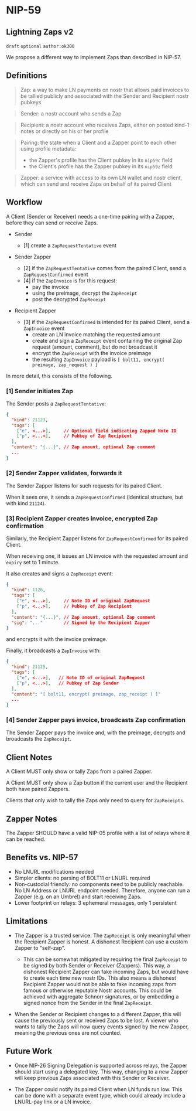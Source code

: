 NIP-59
======

Lightning Zaps v2
-----------------

`draft` `optional` `author:ok300`


We propose a different way to implement Zaps than described in NIP-57.


## Definitions

> Zap: a way to make LN payments on nostr that allows paid invoices to be tallied publicly and associated with the Sender and Recipient nostr pubkeys

> Sender: a nostr account who sends a Zap

> Recipient: a nostr account who receives Zaps, either on posted kind-1 notes or directly on his or her profile

> Pairing: the state when a Client and a Zapper point to each other using profile metadata:
> - the Zapper's profile has the Client pubkey in its `nip59c` field
> - the Client's profile has the Zapper pubkey in its `nip59z` field

> Zapper: a service with access to its own LN wallet and nostr client, which can send and receive Zaps on behalf of its paired Client


## Workflow

A Client (Sender or Receiver) needs a one-time pairing with a Zapper, before they can send or receive Zaps.

- Sender
  - [1] create a `ZapRequestTentative` event

- Sender Zapper
  - [2] if the `ZapRequestTentative` comes from the paired Client, send a `ZapRequestConfirmed` event
  - [4] if the `ZapInvoice` is for this request:
    - pay the invoice
    - using the preimage, decrypt the `ZapReceipt`
    - post the decrypted `ZapReceipt`

- Recipient Zapper
  - [3] if the `ZapRequestConfirmed` is intended for its paired Client, send a `ZapInvoice` event
    - create an LN invoice matching the requested amount
    - create and sign a `ZapReceipt` event containing the original Zap request (amount, comment), but do not broadcast it
    - encrypt the `ZapReceipt` with the invoice preimage
    - the resulting `ZapInvoice` payload is `[ bolt11, encrypt( preimage, zap_request ) ]`

In more detail, this consists of the following.

### [1] Sender initiates Zap

The Sender posts a `ZapRequestTentative`:

```json
{
  "kind": 21123,
  "tags": [
    ["e", <...>],     // Optional field indicating Zapped Note ID
    ["p", <...>],     // Pubkey of Zap Recipient
  ],
  "content": "{...}", // Zap amount, optional Zap comment
  ...
}
```

### [2] Sender Zapper validates, forwards it

The Sender Zapper listens for such requests for its paired Client.

When it sees one, it sends a `ZapRequestConfirmed` (identical structure, but with kind `21124`).


### [3] Recipient Zapper creates invoice, encrypted Zap confirmation

Similarly, the Recipient Zapper listens for `ZapRequestConfirmed` for its paired Client.

When receiving one, it issues an LN invoice with the requested amount and `expiry` set to 1 minute.

It also creates and signs a `ZapReceipt` event:

```json
{
  "kind": 1126,
  "tags": [
    ["e", <...>],     // Note ID of original ZapRequest
    ["p", <...>],     // Pubkey of Zap Recipient
  ],
  "content": "{...}", // Zap amount, optional Zap comment
  "sig": "..."        // Signed by the Recipient Zapper
}
```

and encrypts it with the invoice preimage.

Finally, it broadcasts a `ZapInvoice` with:

```json
{
  "kind": 21125,
  "tags": [
    ["e", <...>],   // Note ID of original ZapRequest
    ["p", <...>],   // Pubkey of Zap Sender
  ],
  "content": "[ bolt11, encrypt( preimage, zap_receipt ) ]"
  ...
}
```

### [4] Sender Zapper pays invoice, broadcasts Zap confirmation

The Sender Zapper pays the invoice and, with the preimage, decrypts and broadcasts the `ZapReceipt`.



## Client Notes

A Client MUST only show or tally Zaps from a paired Zapper.

A Client MUST only show a Zap button if the current user and the Recipient both have paired Zappers.

Clients that only wish to tally the Zaps only need to query for `ZapReceipts`.


## Zapper Notes

The Zapper SHOULD have a valid NIP-05 profile with a list of relays where it can be reached.


## Benefits vs. NIP-57

- No LNURL modifications needed
- Simpler clients: no parsing of BOLT11 or LNURL required
- Non-custodial friendly: no components need to be publicly reachable. No LN Address or LNURL endpoint needed. Therefore, anyone can run a Zapper (e.g. on an Umbrel) and start receiving Zaps.
- Lower footprint on relays: 3 ephemeral messages, only 1 persistent


## Limitations

- The Zapper is a trusted service. The `ZapReceipt` is only meaningful when the Recipient Zapper is honest. A dishonest Recipient can use a custom Zapper to "self-zap".
  - This can be somewhat mitigated by requiring the final `ZapReceipt` to be signed by both Sender or Receiver (Zappers). This way, a dishonest Recipient Zapper can fake incoming Zaps, but would have to create each time new nostr IDs. This also means a dishonest Recipient Zapper would not be able to fake incoming zaps from famous or otherwise reputable Nostr accounts. This could be achieved with aggregate Schnorr signatures, or by embedding a signed nonce from the Sender in the final `ZapReceipt`.

- When the Sender or Recipient changes to a different Zapper, this will cause the previously sent or received Zaps to be lost. A viewer who wants to tally the Zaps will now query events signed by the new Zapper, meaning the previous ones are not counted.


## Future Work

- Once NIP-26 Signing Delegation is supported across relays, the Zapper should start using a delegated key. This way, changing to a new Zapper will keep previous Zaps associated with this Sender or Receiver.

- The Zapper could notify its paired Client when LN funds run low. This can be done with a separate event type, which could already include a LNURL-pay link or a LN invoice.